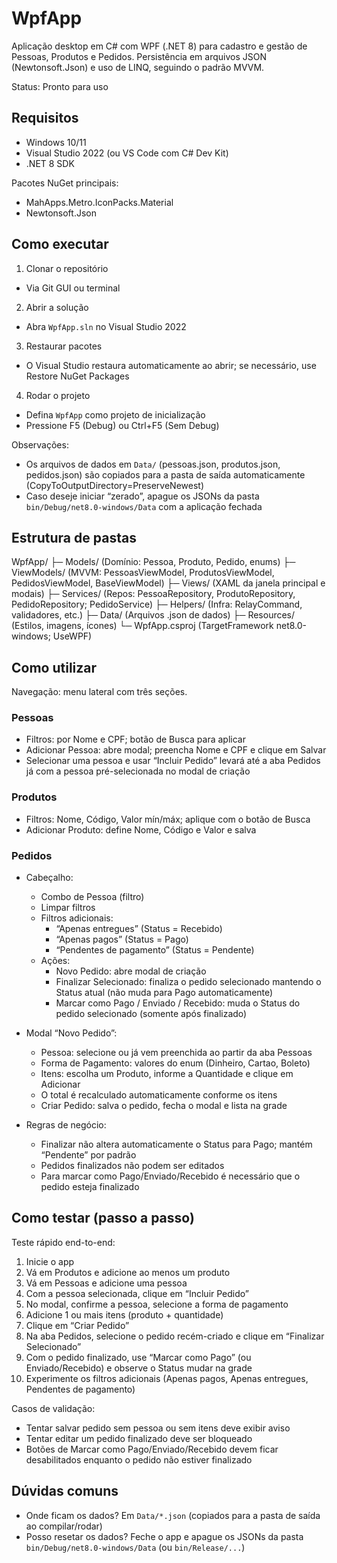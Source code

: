 ﻿# WpfApp

Aplicação desktop em C# com WPF (.NET 8) para cadastro e gestão de Pessoas, Produtos e Pedidos.
Persistência em arquivos JSON (Newtonsoft.Json) e uso de LINQ, seguindo o padrão MVVM.

Status: Pronto para uso

## Requisitos
- Windows 10/11
- Visual Studio 2022 (ou VS Code com C# Dev Kit)
- .NET 8 SDK

Pacotes NuGet principais:
- MahApps.Metro.IconPacks.Material
- Newtonsoft.Json

## Como executar
1) Clonar o repositório
- Via Git GUI ou terminal

2) Abrir a solução
- Abra `WpfApp.sln` no Visual Studio 2022

3) Restaurar pacotes
- O Visual Studio restaura automaticamente ao abrir; se necessário, use Restore NuGet Packages

4) Rodar o projeto
- Defina `WpfApp` como projeto de inicialização
- Pressione F5 (Debug) ou Ctrl+F5 (Sem Debug)

Observações:
- Os arquivos de dados em `Data/` (pessoas.json, produtos.json, pedidos.json) são copiados para a pasta de saída automaticamente (CopyToOutputDirectory=PreserveNewest)
- Caso deseje iniciar “zerado”, apague os JSONs da pasta `bin/Debug/net8.0-windows/Data` com a aplicação fechada

## Estrutura de pastas
WpfApp/
├─ Models/        (Domínio: Pessoa, Produto, Pedido, enums)
├─ ViewModels/    (MVVM: PessoasViewModel, ProdutosViewModel, PedidosViewModel, BaseViewModel)
├─ Views/         (XAML da janela principal e modais)
├─ Services/      (Repos: PessoaRepository, ProdutoRepository, PedidoRepository; PedidoService)
├─ Helpers/       (Infra: RelayCommand, validadores, etc.)
├─ Data/          (Arquivos .json de dados)
├─ Resources/     (Estilos, imagens, ícones)
└─ WpfApp.csproj  (TargetFramework net8.0-windows; UseWPF)

## Como utilizar

Navegação: menu lateral com três seções.

### Pessoas
- Filtros: por Nome e CPF; botão de Busca para aplicar
- Adicionar Pessoa: abre modal; preencha Nome e CPF e clique em Salvar
- Selecionar uma pessoa e usar “Incluir Pedido” levará até a aba Pedidos já com a pessoa pré-selecionada no modal de criação

### Produtos
- Filtros: Nome, Código, Valor mín/máx; aplique com o botão de Busca
- Adicionar Produto: define Nome, Código e Valor e salva

### Pedidos
- Cabeçalho:
	- Combo de Pessoa (filtro)
	- Limpar filtros
	- Filtros adicionais:
		- “Apenas entregues” (Status = Recebido)
		- “Apenas pagos” (Status = Pago)
		- “Pendentes de pagamento” (Status = Pendente)
	- Ações:
		- Novo Pedido: abre modal de criação
		- Finalizar Selecionado: finaliza o pedido selecionado mantendo o Status atual (não muda para Pago automaticamente)
		- Marcar como Pago / Enviado / Recebido: muda o Status do pedido selecionado (somente após finalizado)

- Modal “Novo Pedido”:
	- Pessoa: selecione ou já vem preenchida ao partir da aba Pessoas
	- Forma de Pagamento: valores do enum (Dinheiro, Cartao, Boleto)
	- Itens: escolha um Produto, informe a Quantidade e clique em Adicionar
	- O total é recalculado automaticamente conforme os itens
	- Criar Pedido: salva o pedido, fecha o modal e lista na grade

- Regras de negócio:
	- Finalizar não altera automaticamente o Status para Pago; mantém “Pendente” por padrão
	- Pedidos finalizados não podem ser editados
	- Para marcar como Pago/Enviado/Recebido é necessário que o pedido esteja finalizado

## Como testar (passo a passo)

Teste rápido end-to-end:
1. Inicie o app
2. Vá em Produtos e adicione ao menos um produto
3. Vá em Pessoas e adicione uma pessoa
4. Com a pessoa selecionada, clique em “Incluir Pedido”
5. No modal, confirme a pessoa, selecione a forma de pagamento
6. Adicione 1 ou mais itens (produto + quantidade)
7. Clique em “Criar Pedido”
8. Na aba Pedidos, selecione o pedido recém-criado e clique em “Finalizar Selecionado”
9. Com o pedido finalizado, use “Marcar como Pago” (ou Enviado/Recebido) e observe o Status mudar na grade
10. Experimente os filtros adicionais (Apenas pagos, Apenas entregues, Pendentes de pagamento)

Casos de validação:
- Tentar salvar pedido sem pessoa ou sem itens deve exibir aviso
- Tentar editar um pedido finalizado deve ser bloqueado
- Botões de Marcar como Pago/Enviado/Recebido devem ficar desabilitados enquanto o pedido não estiver finalizado

## Dúvidas comuns
- Onde ficam os dados? Em `Data/*.json` (copiados para a pasta de saída ao compilar/rodar)
- Posso resetar os dados? Feche o app e apague os JSONs da pasta `bin/Debug/net8.0-windows/Data` (ou `bin/Release/...`)